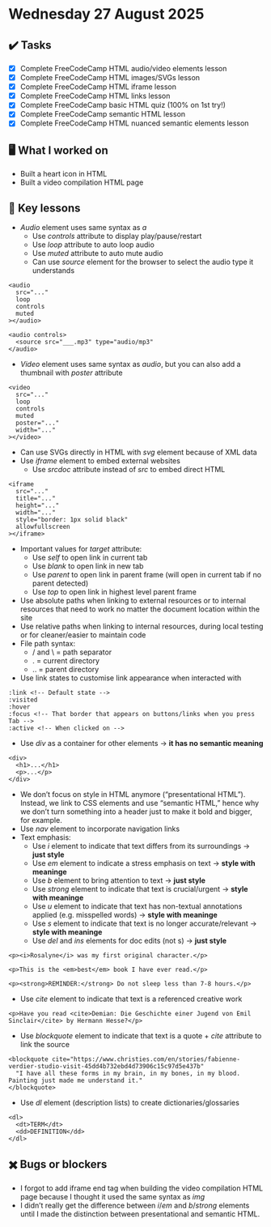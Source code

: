 # Wednesday 27 August 2025

## ✔️ Tasks

- [x] Complete FreeCodeCamp HTML audio/video elements lesson
- [x] Complete FreeCodeCamp HTML images/SVGs lesson
- [x] Complete FreeCodeCamp HTML iframe lesson
- [x] Complete FreeCodeCamp HTML links lesson
- [x] Complete FreeCodeCamp basic HTML quiz (100% on 1st try!)
- [x] Complete FreeCodeCamp semantic HTML lesson
- [x] Complete FreeCodeCamp HTML nuanced semantic elements lesson

## 🖥️ What I worked on

- Built a heart icon in HTML
- Built a video compilation HTML page

## 📓 Key lessons

- *Audio* element uses same syntax as *a*
	- Use *controls* attribute to display play/pause/restart
	- Use *loop* attribute to auto loop audio
	- Use *muted* attribute to auto mute audio
	- Can use *source* element for the browser to select the audio type it understands
```
<audio
  src="..."
  loop
  controls
  muted
></audio>

<audio controls>
  <source src="___.mp3" type="audio/mp3"
</audio>
```
- *Video* element uses same syntax as *audio*, but you can also add a thumbnail with *poster* attribute
```
<video
  src="..."
  loop
  controls
  muted
  poster="..."
  width="..."
></video>
```
- Can use SVGs directly in HTML with *svg* element because of XML data
- Use *iframe* element to embed external websites
	- Use *srcdoc* attribute instead of *src* to embed direct HTML
```
<iframe
  src="..."
  title="..."
  height="..."
  width="..."
  style="border: 1px solid black"
  allowfullscreen
></iframe>
```
- Important values for *target* attribute:
	- Use *self* to open link in current tab
	- Use *blank* to open link in new tab
	- Use *parent* to open link in parent frame (will open in current tab if no parent detected)
	- Use *top* to open link in highest level parent frame
- Use absolute paths when linking to external resources or to internal resources that need to work no matter the document location within the site
- Use relative paths when linking to internal resources, during local testing or for cleaner/easier to maintain code
- File path syntax:
	- / and \ = path separator
	- . = current directory
	- .. = parent directory
- Use link states to customise link appearance when interacted with
```
:link <!-- Default state -->
:visited
:hover
:focus <!-- That border that appears on buttons/links when you press Tab -->
:active <!-- When clicked on -->
```
- Use *div* as a container for other elements → **it has no semantic meaning**
```
<div>
  <h1>...</h1>
  <p>...</p>
</div>
```
- We don’t focus on style in HTML anymore (“presentational HTML”). Instead, we link to CSS elements and use “semantic HTML,” hence why we don’t turn something into a header just to make it bold and bigger, for example.
- Use *nav* element to incorporate navigation links
- Text emphasis:
	- Use *i* element to indicate that text differs from its surroundings → **just style**
	- Use *em* element to indicate a stress emphasis on text → **style with meaninge**
	- Use *b* element to bring attention to text → **just style**
	- Use *strong* element to indicate that text is crucial/urgent → **style with meaninge**
	- Use *u* element to indicate that text has non-textual annotations applied (e.g. misspelled words) → **style with meaninge**
	- Use *s* element to indicate that text is no longer accurate/relevant → **style with meaninge**
	- Use *del* and *ins* elements for doc edits (not s) → **just style**
```
<p><i>Rosalyne</i> was my first original character.</p>

<p>This is the <em>best</em> book I have ever read.</p>

<p><strong>REMINDER:</strong> Do not sleep less than 7-8 hours.</p>
```
- Use *cite* element to indicate that text is a referenced creative work
```
<p>Have you read <cite>Demian: Die Geschichte einer Jugend von Emil Sinclair</cite> by Hermann Hesse?</p>
```
- Use *blockquote* element to indicate that text is a quote + *cite* attribute to link the source
```
<blockquote cite="https://www.christies.com/en/stories/fabienne-verdier-studio-visit-45dd4b732ebd4d73906c15c97d5e437b"
  "I have all these forms in my brain, in my bones, in my blood. Painting just made me understand it."
</blockquote>
```
- Use *dl* element (description lists) to create dictionaries/glossaries
```
<dl>
  <dt>TERM</dt>
  <dd>DEFINITION</dd>
</dl>
```

## ✖️ Bugs or blockers

- I forgot to add iframe end tag when building the video compilation HTML page because I thought it used the same syntax as *img*
- I didn’t really get the difference between *i*/*em* and *b*/*strong* elements until I made the distinction between presentational and semantic HTML.
